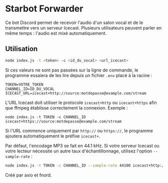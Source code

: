 # Starbot Forwarder

Ce bot Discord permet de recevoir l'audio d'un salon vocal et de le transmettre vers un serveur Icecast. Plusieurs utilisateurs peuvent parler en même temps : l'audio est mixé automatiquement.

## Utilisation

```bash
node index.js -t <token> -c <id_du_vocal> <url_icecast>
```

Si ces valeurs ne sont pas passées sur la ligne de commande, le programme
essaiera de les lire depuis un fichier `.env` placé à la racine :

```
TOKEN=VOTRE_TOKEN
CHANNEL_ID=ID_DU_VOCAL
ICECAST_URL=icecast+http://source:motdepasse@example.com/stream
```

L'URL Icecast doit utiliser le protocole `icecast+http` ou `icecast+https` afin que ffmpeg établisse correctement la connexion. Exemple :

```
node index.js -t TOKEN -c CHANNEL_ID icecast+https://source:motdepasse@example.com/stream
```

Si l'URL commence uniquement par `http://` ou `https://`, le programme ajoutera automatiquement le préfixe `icecast+`.

Par défaut, l'encodage MP3 se fait en 44.1 kHz. Si votre serveur Icecast ou votre lecteur nécessite un autre taux d'échantillonnage, utilisez l'option `--sample-rate` :

```bash
node index.js -t TOKEN -c CHANNEL_ID --sample-rate 44100 icecast+http://source:motdepasse@example.com/stream
```

Créé par axio et fnord.
